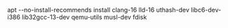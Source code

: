 apt --no-install-recommends install clang-16 lld-16 uthash-dev libc6-dev-i386 lib32gcc-13-dev qemu-utils musl-dev fdisk
